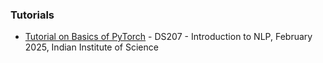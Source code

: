 ### Tutorials

- [Tutorial on Basics of PyTorch](/pytorch.ipynb) - DS207 - Introduction to NLP, February 2025, Indian Institute of Science